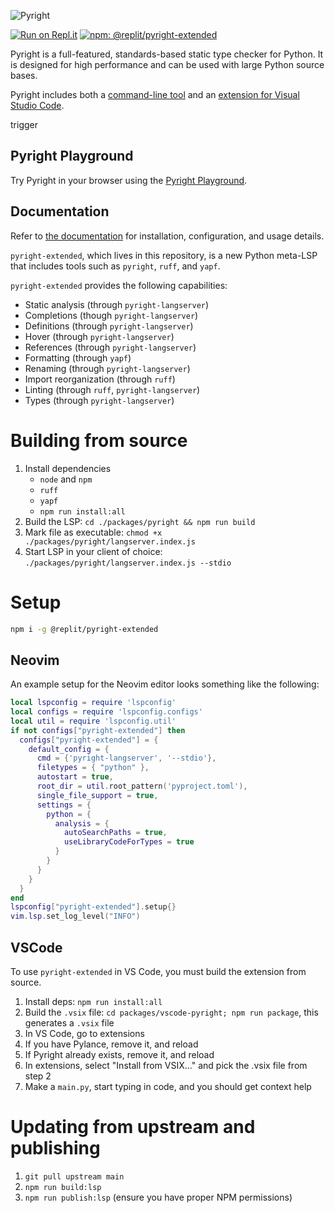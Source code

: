 ![Pyright](https://github.com/microsoft/pyright/blob/main/docs/img/PyrightLarge.png)

[![Run on Repl.it](https://img.shields.io/badge/run-on_Replit-f26208?logo=replit)](https://repl.it/github/replit/pyright-extended) [![npm: @replit/pyright-extended](https://img.shields.io/npm/v/%40replit%2Fpyright-extended)](https://www.npmjs.com/package/@replit/pyright-extended)

Pyright is a full-featured, standards-based static type checker for Python. It is designed for high performance and can be used with large Python source bases.

Pyright includes both a [command-line tool](https://microsoft.github.io/pyright/#/command-line) and an [extension for Visual Studio Code](https://marketplace.visualstudio.com/items?itemName=ms-pyright.pyright).

trigger
## Pyright Playground

Try Pyright in your browser using the [Pyright Playground](https://pyright-play.net/?code=MQAgKgFglgziMEMC2AHANgUxAEw0g9gHYwAuATgiRnBPgO4gDG%2BSBhIGZZ%2BZcjC7AEZZcVRlWzwSlKPzRoAniEFKUCslADmEEgDoAUPtwAzEAmzYAFAA8AXCGNp8lADQgF9x85IBKW-pBAkDIMEgBXMnZrEABqd0NQAAUEGBgoQk0zKTIQdNIBRiwUkBIILBgMZkJJBDJNMKQMQhJg6jC0Ejh0rLIw5qhGjmtClBIoIgNzKwBGNwAiOZ99IA).


## Documentation

Refer to [the documentation](https://microsoft.github.io/pyright) for installation, configuration, and usage details.

`pyright-extended`, which lives in this repository, is a new Python meta-LSP that includes tools such as `pyright`, `ruff`, and `yapf`.

`pyright-extended` provides the following capabilities:
- Static analysis (through `pyright-langserver`)
- Completions (though `pyright-langserver`)
- Definitions (through `pyright-langserver`)
- Hover (through `pyright-langserver`)
- References (through `pyright-langserver`)
- Formatting (through `yapf`)
- Renaming (through `pyright-langserver`)
- Import reorganization (through `ruff`)
- Linting (through `ruff`, `pyright-langserver`)
- Types (through `pyright-langserver`)

# Building from source 
1. Install dependencies
    - `node` and `npm`
    - `ruff`
    - `yapf`
    - `npm run install:all`
2. Build the LSP: `cd ./packages/pyright && npm run build`
3. Mark file as executable: `chmod +x ./packages/pyright/langserver.index.js`
3. Start LSP in your client of choice: `./packages/pyright/langserver.index.js --stdio`

# Setup 

```bash
npm i -g @replit/pyright-extended
```

## Neovim
An example setup for the Neovim editor looks something like the following:

```lua
local lspconfig = require 'lspconfig'
local configs = require 'lspconfig.configs'
local util = require 'lspconfig.util'
if not configs["pyright-extended"] then
  configs["pyright-extended"] = {
    default_config = {
      cmd = {'pyright-langserver', '--stdio'},
      filetypes = { "python" },
      autostart = true,
      root_dir = util.root_pattern('pyproject.toml'),
      single_file_support = true,
      settings = {
        python = {
          analysis = {
            autoSearchPaths = true,
            useLibraryCodeForTypes = true
          }
        }
      }
    }
  }
end
lspconfig["pyright-extended"].setup{}
vim.lsp.set_log_level("INFO")
```
## VSCode
To use `pyright-extended` in VS Code, you must build the extension from source.

1. Install deps: `npm run install:all`
2. Build the `.vsix` file: `cd packages/vscode-pyright; npm run package`, this generates a `.vsix` file
3. In VS Code, go to extensions
4. If you have Pylance, remove it, and reload
5. If Pyright already exists, remove it, and reload
6. In extensions, select "Install from VSIX..." and pick the .vsix file from step 2
7. Make a `main.py`, start typing in code, and you should get context help

# Updating from upstream and publishing 
1. `git pull upstream main`
2. `npm run build:lsp`
3. `npm run publish:lsp` (ensure you have proper NPM permissions)
